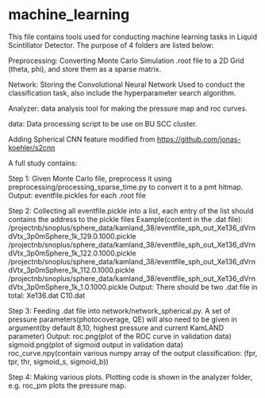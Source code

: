 # machine_learning  



This file contains tools used for conducting machine learning tasks in Liquid Scintillator Detector. The purpose of 4 folders are listed below:



Preprocessing: Converting Monte Carlo Simulation .root file to a 2D Grid (theta, phi), and store them as a sparse matrix.



Network: Storing the Convolutional Neural Network Used to conduct the classification task, also include the hyperparameter search algorithm.


Analyzer: data analysis tool for making the pressure map and roc curves.


data: Data processing script to be use on BU SCC cluster.

Adding Spherical CNN feature modified from https://github.com/jonas-koehler/s2cnn

A full study contains:




Step 1: Given Monte Carlo file, preprocess it using preprocessing/processing_sparse_time.py to convert it to a pmt hitmap.
  Output: eventfile.pickles for each .root file
  
  
  
Step 2: Collecting all eventfile.pickle into a list, each entry of the list should contains the address to the pickle files
  Example(content in the .dat file):
  /projectnb/snoplus/sphere_data/kamland_38/eventfile_sph_out_Xe136_dVrndVtx_3p0mSphere_1k_129.0.1000.pickle
  /projectnb/snoplus/sphere_data/kamland_38/eventfile_sph_out_Xe136_dVrndVtx_3p0mSphere_1k_122.0.1000.pickle
  /projectnb/snoplus/sphere_data/kamland_38/eventfile_sph_out_Xe136_dVrndVtx_3p0mSphere_1k_112.0.1000.pickle
  /projectnb/snoplus/sphere_data/kamland_38/eventfile_sph_out_Xe136_dVrndVtx_3p0mSphere_1k_1.0.1000.pickle
  Output: There should be two .dat file in total:
    Xe136.dat
    C10.dat
    
    
    
    
    
Step 3: Feeding .dat file into network/network_spherical.py. A set of pressure parameters(photocoverage, QE) will also need to                 be given in argument(by default 8,10, highest pressure and current KamLAND parameter)
  Output: 
    roc.png(plot of the ROC curve in validation data)
    sigmoid.png(plot of sigmoid output in validation data)
    roc_curve.npy(contain various numpy array of the output classification: (fpr, tpr, thr, sigmoid_s, sigmoid_b))
    
    
    
    
    
Step 4: Making various plots. Plotting code is shown in the analyzer folder, e.g. roc_pm plots the pressure map.

